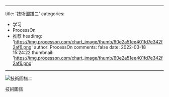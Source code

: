 
---
title: '技術圖譜二'
categories: 
 - 学习
 - ProcessOn
 - 推荐
headimg: 'https://img.processon.com/chart_image/thumb/60e2a51ee401fd7e342f2af6.png'
author: ProcessOn
comments: false
date: 2022-03-18 15:24:22
thumbnail: 'https://img.processon.com/chart_image/thumb/60e2a51ee401fd7e342f2af6.png'
---

<div>   
<img class="thumb" alt="技術圖譜二" src="https://img.processon.com/chart_image/thumb/60e2a51ee401fd7e342f2af6.png" referrerpolicy="no-referrer">
<p>技術圖譜</p>  
</div>
            